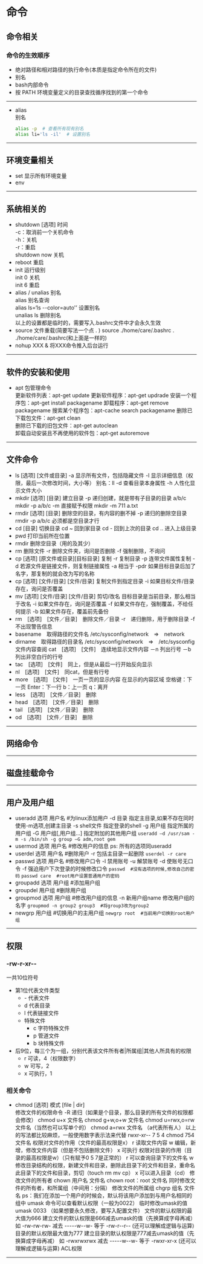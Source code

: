 # 命令

## 命令相关
### 命令的生效顺序  
- 绝对路径和相对路径的执行命令(本质是指定命令所在的文件)  
- 别名  
- bash内部命令
- 按 PATH 环境变量定义的目录查找循序找到的第一个命令  
****
- alias  
  别名
  ```bash
  alias -p  # 查看所有现有别名
  alias li='ls -il'  # 设置别名
  ```
****

## 环境变量相关
- set
  显示所有环境变量
- env
****

## 系统相关的
- shutdown [选项] 时间  
  -c：取消前一个关机命令  
  -h：关机  
  -r：重启  
  shutdown now  关机  
- reboot  重启  
- init  运行级别  
  init 0  关机  
  init 6  重启  
- alias / unalias  别名  
  alias  别名查询  
  alias ls=‘ls --color=auto'’  设置别名  
  unalias ls   删除别名  
  以上的设置都是临时的，需要写入.bashrc文件中才会永久生效
- source 文件重载(简要写法一个点 . )
  source ./home/care/.bashrc
  . ./home/care/.bashrc(和上面是一样的)
- nohup XXX & 将XXX命令推入后台运行
****

## 软件的安装和使用
- apt  包管理命令  
  更新软件列表：apt-get update
  更新软件程序：apt-get updrade
  安装一个程序包：apt-get install packagename
  卸载程序：apt-get remove packagename
  搜索某个程序包：apt-cache search packagename
  删除已下载包文件：apt-get clean  
  删除已下载的旧包文件：apt-get autoclean  
  卸载自动安装且不再使用的软件包：apt-get autoremove
****

## 文件命令
- ls [选项] [文件或目录]
  -a 显示所有文件，包括隐藏文件
  -l 显示详细信息（权限，最后一次修改时间，大小等） 别名：ll
  -d 查看目录本身属性
  -h 人性化显示文件大小
- mkdir [选项] [目录] 建立目录
  -p 递归创建，就是带有子目录的目录 a/b/c
  mkdir -p a/b/c
  -m 直接赋予权限
  mkdir -m 711 a.txt
- rmdir [选项] [目录] 删除空的目录，有内容的删不掉
  -p 递归的删除空目录
  rmdir -p a/b/c  必须都是空目录才行
- cd [目录] 切换目录
  cd ~ 回到家目录
  cd - 回到上次的目录
  cd .. 进入上级目录
- pwd 打印当前所在位置
- rmdir 删除空目录（用的及其少）
- rm 删除文件
  -r 删除文件夹，询问是否删除
  -f 强制删除，不询问
- cp [选项] [原文件或目录][目标目录] 复制
  -r 复制目录
  -p 连带文件属性复制
  -d 若源文件是链接文件，则复制链接属性
  -a 相当于 -pdr
  如果目标目录后加了名字，那复制的就会改为写的名称
- cp [选项] [文件/目录] [文件/目录] 复制文件到指定目录
  -i  如果目标文件/目录存在，询问是否覆盖
- mv [选项] [文件/目录] [文件/目录] 剪切/改名
  目标目录是当前目录，那么相当于改名
  -i 如果文件存在，询问是否覆盖
  -f 如果文件存在，强制覆盖，不给任何提示
  -b 如果文件存在，覆盖前先备份
- rm　[选项]　[文件／目录]　删除文件／目录
  -r　递归删除，用于删除目录
  -f  不出现警告信息
- basename　取得路径的文件名
  /etc/sysconfig/network　=>　network
- dirname　取得路径的目录名
  /etc/sysconfig/network　=>　/etc/sysconfig
  文件内容查阅
  cat　[选项]　[文件]　连续地显示文件内容
  －n  列出行号
  －b　列出非空白行的行号
- tac　[选项]　[文件]　同上，但是从最后一行开始反向显示
- nl　[选项]　[文件]　同cat，但是有行号
- more　[选项]　[文件]　一页一页的显示内容
  在显示的内容区域
  空格键：下一页
  Enter：下一行
  b：上一页
  q：离开
- less　[选项]　[文件／目录]　删除
- head　[选项]　[文件／目录]　删除
- tail　[选项]　[文件／目录]　删除
- od　[选项]　[文件／目录]　删除
****

## 网络命令
****

## 磁盘挂载命令
****

## 用户及用户组
- useradd 选项 用户名  #为linux添加用户
  -d 目录  指定主目录,如果不存在同时使用-m选项,创建主目录
  -s shell文件  指定登录的shell
  -g 用户组  指定所属的用户组
  -G 用户组[,用户组...]  指定附加的其他用户组
  `useradd –d /usr/sam -m -s /bin/sh -g group –G adm,root gem`
- usermod 选项 用户名  #修改用户的信息
  ps: 所有的选项同useradd
- userdel 选项 用户名  #删除用户
  -r 包括主目录一起删除
  `userdel -r care`
- passwd 选项 用户名  #修改用户口令
  -l 禁用账号
  -u 解禁账号
  -d 使账号无口令
  -f 强迫用户下次登录的时候修改口令
  `passwd  #没有选项的时候,修改自己的密码`
  `passwd care  #root用户设置普通用户的密码`
- groupadd 选项 用户组  #添加用户组
- groupdel 用户组  #删除用户组
- groupmod 选项 用户组  #修改用户组的信息
  -n 新用户组name  修改用户组的名字
  `groupmod -n group2 group3  #将group3改为group2`
- newgrp 用户组  #切换用户的主用户组
  `newgrp root  #当前用户切换到root用户组`
****

## 权限
### -rw-r-xr--
一共10位符号  
- 第1位代表文件类型
  - \- 代表文件 
  - d 代表目录 
  - l 代表链接文件
  - 特殊文件
    - c 字符特殊文件
    - p 管道文件
    - b 块特殊文件
- 后9位，每三个为一组，分别代表该文件所有者|所属组|其他人所具有的权限
  - r 可读，4（权限数字）
  - w 可写，2
  - x 可执行，1
### 相关命令
- chmod [选项] 模式 [file | dir]  
  修改文件的权限命令
  -R 递归（如果是个目录，那么目录的所有文件的权限都会修改）
chmod u+x 文件名 chmod g+w,o+w 文件名
chmod u=rwx,o=rw 文件名（当然也可以写单个的）
chmod a=rwx 文件名 （a代表所有人）
以上的写法都比较麻烦，一般使用数字表示法来代替
rwxr-xr--
7 5 4
chmod 754 文件名
权限对文件的作用（文件的最高权限是x）
r 读取文件内容
w 编辑，新增，修改文件内容（但是不包括删除文件）
x 可执行
权限对目录的作用（目录的最高权限是w）（只有赋予0 5 7是正常的）
r 可以查询目录下的文件名
w 修改目录结构的权限，新建文件和目录，删除此目录下的文件和目录，重命名此目录下的文件和目录，剪切（touch rm mv cp）
x 可以进入目录（cd）
修改文件的所有者
chown 用户名 文件名
chown root：root 文件名 同时修改文件的所有者，和所属组（中间用：分隔）
修改文件的所属组
chgrp 组名 文件名
ps：我们在添加一个用户的时候会，默认将该用户添加到与用户名相同的组中
umask 命令可以查看默认权限（一般为0022）
临时修改umask的值 umask 0033 （如果想要永久修改，要写入配置文件）
文件的默认权限的最大值为666
建立文件的默认权限是666减去umask的值（先换算成字母再减）
如 -rw-rw-rw- 减去 -----w--w- 等于 -rw-r--r-- (还可以理解成逻辑与运算)
目录的默认权限最大值为777
建立目录的默认权限是777减去umask的值（先换算成字母再减）
如 -rwxrwxrwx 减去 -----w--w- 等于 -rwxr-xr-x (还可以理解成逻辑与运算)
ACL权限
****